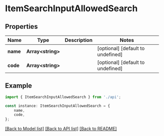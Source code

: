 # ItemSearchInputAllowedSearch


## Properties

Name | Type | Description | Notes
------------ | ------------- | ------------- | -------------
**name** | **Array&lt;string&gt;** |  | [optional] [default to undefined]
**code** | **Array&lt;string&gt;** |  | [optional] [default to undefined]

## Example

```typescript
import { ItemSearchInputAllowedSearch } from './api';

const instance: ItemSearchInputAllowedSearch = {
    name,
    code,
};
```

[[Back to Model list]](../README.md#documentation-for-models) [[Back to API list]](../README.md#documentation-for-api-endpoints) [[Back to README]](../README.md)
